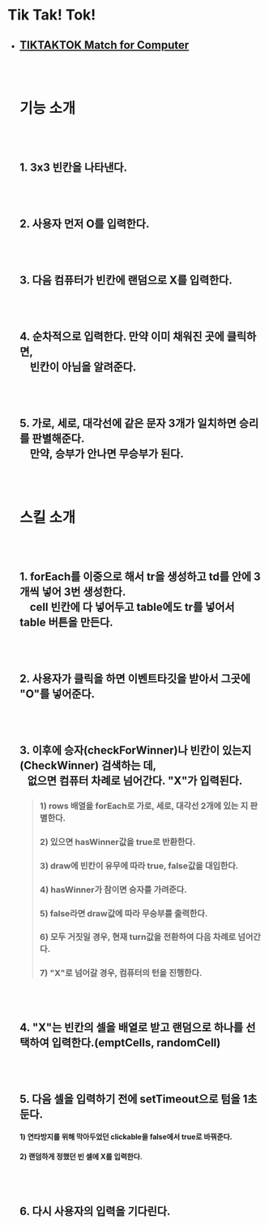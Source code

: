 # **T**ik **T**ak! **T**ok!

- ## [TIKTAKTOK Match for Computer](./index.js)
    <br></br>
  # **기능 소개**
  <br></br>
  ## 1. 3x3 빈칸을 나타낸다.
  <br></br>
  ## 2. 사용자 먼저 O를 입력한다.
  <br></br>
  ## 3. 다음 컴퓨터가 빈칸에 랜덤으로 X를 입력한다.
  <br></br>
  ## 4. 순차적으로 입력한다. 만약 이미 채워진 곳에 클릭하면, <br>&nbsp;&nbsp;&nbsp; 빈칸이 아님을 알려준다.
  <br></br>
  ## 5. 가로, 세로, 대각선에 같은 문자 3개가 일치하면 승리를 판별해준다. <br>&nbsp;&nbsp;&nbsp; 만약, 승부가 안나면 무승부가 된다.
  <br></br>
  # **스킬 소개**
  <br></br>
  
  ## 1. forEach를 이중으로 해서 tr을 생성하고 td를 안에 3개씩 넣어 3번 생성한다.<br>&nbsp;&nbsp;&nbsp; cell 빈칸에 다 넣어두고 table에도 tr를 넣어서 table 버튼을 만든다.
  <br></br>
  ## 2. 사용자가 클릭을 하면 이벤트타깃을 받아서 그곳에 "O"를 넣어준다.
  <br></br>
  ## 3. 이후에 승자(checkForWinner)나 빈칸이 있는지(CheckWinner) 검색하는 데, <br>&nbsp;&nbsp;&nbsp;없으면 컴퓨터 차례로 넘어간다. "X"가 입력된다.
    > ### 1) rows 배열을 forEach로 가로, 세로, 대각선 2개에 있는 지 판별한다.
    > ### 2) 있으면 hasWinner값을 true로 반환한다.
    > ### 3) draw에 빈칸이 유무에 따라 true, false값을 대입한다.
    > ### 4) hasWinner가 참이면 승자를 가려준다.
    > ### 5) false라면 draw값에 따라 무승부를 출력한다.
    > ### 6) 모두 거짓일 경우, 현재 turn값을 전환하여 다음 차례로 넘어간다.
    > ### 7) "X"로 넘어갈 경우, 컴퓨터의 턴을 진행한다.
    <br></br>
  ## 4. "X"는 빈칸의 셀을 배열로 받고 랜덤으로 하나를 선택하여 입력한다.(emptCells, randomCell)
  <br></br>
  ## 5. 다음 셀을 입력하기 전에 setTimeout으로 텀을 1초 둔다.
     #### 1) 연타방지를 위해 막아두었던 clickable을 false에서 true로 바꿔준다.
     #### 2) 랜덤하게 정했던 빈 셀에 X를 입력한다.
  <br></br>
  ## 6. 다시 사용자의 입력을 기다린다.
  

